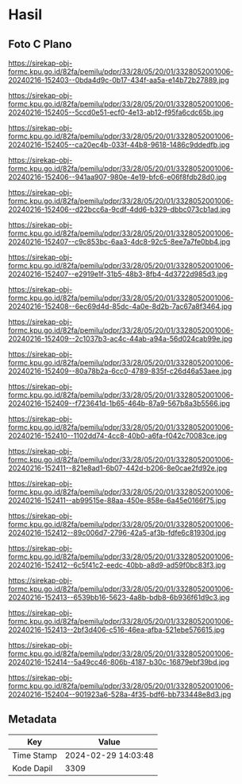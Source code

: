 # Hasil

## Foto C Plano

https://sirekap-obj-formc.kpu.go.id/82fa/pemilu/pdpr/33/28/05/20/01/3328052001006-20240216-152403--0bda4d9c-0b17-434f-aa5a-e14b72b27889.jpg

https://sirekap-obj-formc.kpu.go.id/82fa/pemilu/pdpr/33/28/05/20/01/3328052001006-20240216-152405--5ccd0e51-ecf0-4e13-ab12-f95fa6cdc65b.jpg

https://sirekap-obj-formc.kpu.go.id/82fa/pemilu/pdpr/33/28/05/20/01/3328052001006-20240216-152405--ca20ec4b-033f-44b8-9618-1486c9ddedfb.jpg

https://sirekap-obj-formc.kpu.go.id/82fa/pemilu/pdpr/33/28/05/20/01/3328052001006-20240216-152406--941aa907-980e-4e19-bfc6-e06f8fdb28d0.jpg

https://sirekap-obj-formc.kpu.go.id/82fa/pemilu/pdpr/33/28/05/20/01/3328052001006-20240216-152406--d22bcc6a-9cdf-4dd6-b329-dbbc073cb1ad.jpg

https://sirekap-obj-formc.kpu.go.id/82fa/pemilu/pdpr/33/28/05/20/01/3328052001006-20240216-152407--c9c853bc-6aa3-4dc8-92c5-8ee7a7fe0bb4.jpg

https://sirekap-obj-formc.kpu.go.id/82fa/pemilu/pdpr/33/28/05/20/01/3328052001006-20240216-152407--e2919e1f-31b5-48b3-8fb4-4d3722d985d3.jpg

https://sirekap-obj-formc.kpu.go.id/82fa/pemilu/pdpr/33/28/05/20/01/3328052001006-20240216-152408--6ec69d4d-85dc-4a0e-8d2b-7ac67a8f3464.jpg

https://sirekap-obj-formc.kpu.go.id/82fa/pemilu/pdpr/33/28/05/20/01/3328052001006-20240216-152409--2c1037b3-ac4c-44ab-a94a-56d024cab99e.jpg

https://sirekap-obj-formc.kpu.go.id/82fa/pemilu/pdpr/33/28/05/20/01/3328052001006-20240216-152409--80a78b2a-6cc0-4789-835f-c26d46a53aee.jpg

https://sirekap-obj-formc.kpu.go.id/82fa/pemilu/pdpr/33/28/05/20/01/3328052001006-20240216-152409--f723641d-1b65-464b-87a9-567b8a3b5566.jpg

https://sirekap-obj-formc.kpu.go.id/82fa/pemilu/pdpr/33/28/05/20/01/3328052001006-20240216-152410--1102dd74-4cc8-40b0-a6fa-f042c70083ce.jpg

https://sirekap-obj-formc.kpu.go.id/82fa/pemilu/pdpr/33/28/05/20/01/3328052001006-20240216-152411--821e8ad1-6b07-442d-b206-8e0cae2fd92e.jpg

https://sirekap-obj-formc.kpu.go.id/82fa/pemilu/pdpr/33/28/05/20/01/3328052001006-20240216-152411--ab99515e-88aa-450e-858e-6a45e0166f75.jpg

https://sirekap-obj-formc.kpu.go.id/82fa/pemilu/pdpr/33/28/05/20/01/3328052001006-20240216-152412--89c006d7-2796-42a5-af3b-fdfe6c81930d.jpg

https://sirekap-obj-formc.kpu.go.id/82fa/pemilu/pdpr/33/28/05/20/01/3328052001006-20240216-152412--6c5f41c2-eedc-40bb-a8d9-ad59f0bc83f3.jpg

https://sirekap-obj-formc.kpu.go.id/82fa/pemilu/pdpr/33/28/05/20/01/3328052001006-20240216-152413--6539bb16-5623-4a8b-bdb8-6b936f61d9c3.jpg

https://sirekap-obj-formc.kpu.go.id/82fa/pemilu/pdpr/33/28/05/20/01/3328052001006-20240216-152413--2bf3d406-c516-46ea-afba-521ebe576615.jpg

https://sirekap-obj-formc.kpu.go.id/82fa/pemilu/pdpr/33/28/05/20/01/3328052001006-20240216-152414--5a49cc46-806b-4187-b30c-16879ebf39bd.jpg

https://sirekap-obj-formc.kpu.go.id/82fa/pemilu/pdpr/33/28/05/20/01/3328052001006-20240216-152404--901923a6-528a-4f35-bdf6-bb733448e8d3.jpg


## Metadata

| Key        | Value               |
| ---------- | ------------------- |
| Time Stamp | 2024-02-29 14:03:48 |
| Kode Dapil | 3309                |



